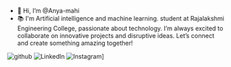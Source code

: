 - 👋 Hi, I’m @Anya-mahi
- 📚 I'm Artificial intelligence and machine learning. student at Rajalakshmi Engineering College, passionate about technology. I’m always excited to collaborate on innovative projects and disruptive ideas. Let’s connect and create something amazing together!

![github](https://img.shields.io/badge/GitHub-000000?style=for-the-badge&logo=GitHub&logoColor=white) ![LinkedIn](https://img.shields.io/badge/LinkedIn-40AEF0?style=for-the-badge&logo=linkedIn&logoColor=white) ![Instagram](https://img.shields.io/badge/Instagram-FF0069?style=for-the-badge&logo=Instagram&logoColor=white)]



